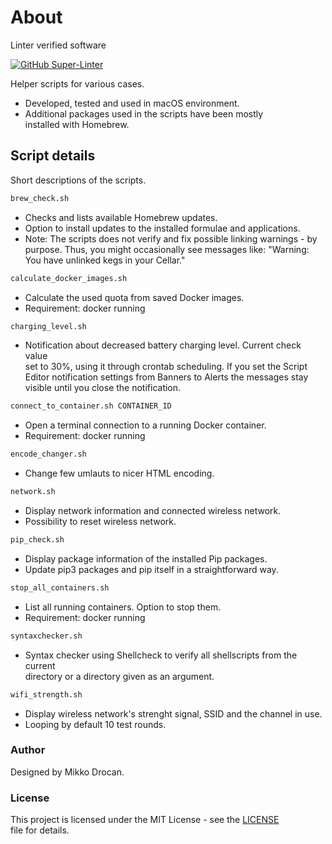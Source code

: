 # About

Linter verified software

[![GitHub Super-Linter](https://github.com/mdrocan/shell-scripts/workflows/CI-check/badge.svg)](https://github.com/marketplace/actions/super-linter)

Helper scripts for various cases.

- Developed, tested and used in macOS environment.
- Additional packages used in the scripts have been mostly \
installed with Homebrew.

## Script details

Short descriptions of the scripts.

```sh
brew_check.sh
```
- Checks and lists available Homebrew updates.
- Option to install updates to the installed formulae and applications.
- Note: The scripts does not verify and fix possible linking warnings - by purpose. Thus, you might occasionally see messages like: "Warning: You have unlinked kegs in your Cellar."

```sh
calculate_docker_images.sh
```
- Calculate the used quota from saved Docker images.
- Requirement: docker running

```sh
charging_level.sh
```
- Notification about decreased battery charging level. Current check value \
set to 30%, using it through crontab scheduling. If you set the Script \
Editor notification settings from Banners to Alerts the messages stay \
visible until you close the notification.

```sh
connect_to_container.sh CONTAINER_ID
```
- Open a terminal connection to a running Docker container.
- Requirement: docker running

```sh
encode_changer.sh
```
- Change few umlauts to nicer HTML encoding.

```sh
network.sh
```
- Display network information and connected wireless network.
- Possibility to reset wireless network.

```sh
pip_check.sh
```
- Display package information of the installed Pip packages.
- Update pip3 packages and pip itself in a straightforward way.

```sh
stop_all_containers.sh
```
- List all running containers. Option to stop them.
- Requirement: docker running

```sh
syntaxchecker.sh
```
- Syntax checker using Shellcheck to verify all shellscripts from the current\
 directory or a directory given as an argument.

```sh
wifi_strength.sh
```
- Display wireless network's strenght signal, SSID and the channel in use.
- Looping by default 10 test rounds.

### Author

Designed by Mikko Drocan.

### License

This project is licensed under the MIT License - see the [LICENSE](LICENSE)\
 file for details.
